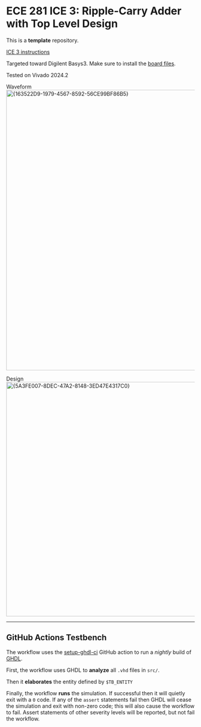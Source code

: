 # ECE 281 ICE 3: Ripple-Carry Adder with Top Level Design

This is a **template** repository.

[ICE 3 instructions](https://usafa-ece.github.io/ece281-book/ICE/ICE3.html)

Targeted toward Digilent Basys3. Make sure to install the [board files](https://github.com/Xilinx/XilinxBoardStore/tree/2018.2/boards/Digilent/basys3).

Tested on Vivado 2024.2

Waveform
<img width="750" alt="{163522D9-1979-4567-8592-56CE99BF86B5}" src="https://github.com/user-attachments/assets/8ffa0d46-8621-45e6-bb71-8b3c8a7aed20" />

Design
<img width="627" alt="{5A3FE007-8DEC-47A2-8148-3ED47E4317C0}" src="https://github.com/user-attachments/assets/da2ea6a3-4a76-4d04-8589-0a49740ec7a9" />



---

## GitHub Actions Testbench

The workflow uses the [setup-ghdl-ci](https://github.com/ghdl/setup-ghdl-ci) GitHub action
to run a *nightly* build of [GHDL](https://ghdl.github.io/ghdl/).

First, the workflow uses GHDL to **analyze** all `.vhd` files in `src/`.

Then it **elaborates** the entity defined by `$TB_ENTITY`

Finally, the workflow **runs** the simulation. If successful then it will quietly exit with a `0` code.
If any of the `assert` statements fail then GHDL will cease the simulation and exit with non-zero code; this will also cause the workflow to fail.
Assert statements of other severity levels will be reported, but not fail the workflow.
